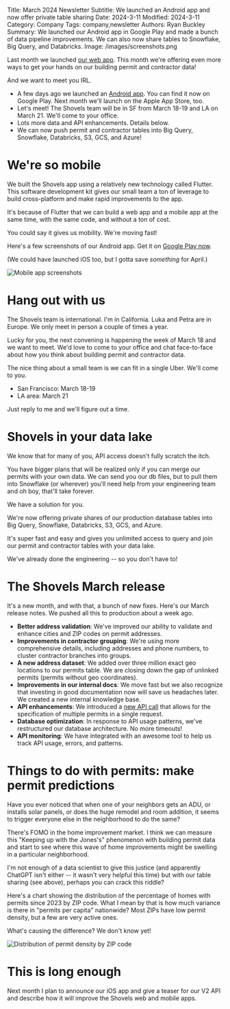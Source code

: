 Title: March 2024 Newsletter
Subtitle: We launched an Android app and now offer private table sharing
Date: 2024-3-11
Modified: 2024-3-11
Category: Company
Tags: company,newsletter
Authors: Ryan Buckley
Summary: We launched our Android app in Google Play and made a bunch of data pipeline improvements. We can also now share tables to Snowflake, Big Query, and Databricks.
Image: /images/screenshots.png


Last month we launched [our web app](https:/beta.shovels.ai). This month we're offering even more ways to get your hands on our building permit and contractor data!

And we want to meet you IRL.

*   A few days ago we launched an [Android app](https://play.google.com/store/apps/details?id=com.shovels.shovels1). You can find it now on Google Play. Next month we'll launch on the Apple App Store, too. 
*   Let's meet! The Shovels team will be in SF from March 18-19 and LA on March 21. We'll come to your office. 
*   Lots more data and API enhancements. Details below.
*   We can now push permit and contractor tables into Big Query, Snowflake, Databricks, S3, GCS, and Azure! 

We're so mobile
===============

We built the Shovels app using a relatively new technology called Flutter. This software development kit gives our small team a ton of leverage to build cross-platform and make rapid improvements to the app.

It's because of Flutter that we can build a web app and a mobile app at the same time, with the same code, and without a ton of cost.

You could say it gives us mobility. We're moving fast! 

Here's a few screenshots of our Android app. Get it on [Google Play now](https://play.google.com/store/apps/details?id=com.shovels.shovels1).

(We could have launched iOS too, but I gotta save _something_ for April.)

![Mobile app screenshots]({static}/images/screenshots.png)

**Hang out with us**
====================

The Shovels team is international. I'm in California. Luka and Petra are in Europe. We only meet in person a couple of times a year.

Lucky for you, the next convening is happening the week of March 18 and we want to meet. We'd love to come to your office and chat face-to-face about how you think about building permit and contractor data. 

The nice thing about a small team is we can fit in a single Uber. We'll come to you. 

*   San Francisco: March 18-19   
*   LA area: March 21

Just reply to me and we'll figure out a time.

Shovels in your data lake
=========================

We know that for many of you, API access doesn't fully scratch the itch.

You have bigger plans that will be realized only if you can merge our permits with your own data. We can send you our db files, but to pull them into Snowflake (or wherever) you'll need help from your engineering team and oh boy, that'll take forever. 

We have a solution for you.

We're now offering private shares of our production database tables into Big Query, Snowflake, Databricks, S3, GCS, and Azure.

It's super fast and easy and gives you unlimited access to query and join our permit and contractor tables with your data lake.

We've already done the engineering -- so you don't have to! 

The Shovels March release
=========================

It's a new month, and with that, a bunch of new fixes. Here's our March release notes. We pushed all this to production about a week ago. 

*   **Better address validation**: We've improved our ability to validate and enhance cities and ZIP codes on permit addresses. 
*   **Improvements in contractor grouping**: We're using more comprehensive details, including addresses and phone numbers, to cluster contractor branches into groups.
*   **A new address dataset**: We added over three million exact geo locations to our permits table. We are closing down the gap of unlinked permits (permits without geo coordinates).
*   **Improvements in our internal docs**: We move fast but we also recognize that investing in good documentation now will save us headaches later. We created a new internal knowledge base.
*   **API enhancements**: We introduced a [new API call](https://shovels.redoc.ly/#operation/Permits/operation/get_permits_by_id_v1_permits_get) that allows for the specification of multiple permits in a single request.
*   **Database optimization**: In response to API usage patterns, we've restructured our database architecture. No more timeouts!
*   **API monitoring**: We have integrated with an awesome tool to help us track API usage, errors, and patterns.

Things to do with permits: make permit predictions
==================================================

Have you ever noticed that when one of your neighbors gets an ADU, or installs solar panels, or does the huge remodel and room addition, it seems to trigger everyone else in the neighborhood to do the same? 

There's FOMO in the home improvement market. I think we can measure this "Keeping up with the Jones's" phenomenon with building permit data and start to see where this wave of home improvements might be swelling in a particular neighborhood.

I'm not enough of a data scientist to give this justice (and apparently ChatGPT isn't either -- it wasn't very helpful this time) but with our table sharing (see above), perhaps _you_ can crack this riddle?

Here's a chart showing the distribution of the percentage of homes with permits since 2023 by ZIP code. What I mean by that is how much variance is there in "permits per capita" nationwide? Most ZIPs have low permit density, but a few are very active ones.

What's causing the difference? We don't know yet!

![Distribution of permit density by ZIP code]({static}/images/permits-distribution.png)

This is long enough
===================

Next month I plan to announce our iOS app and give a teaser for our V2 API and describe how it will improve the Shovels web and mobile apps.